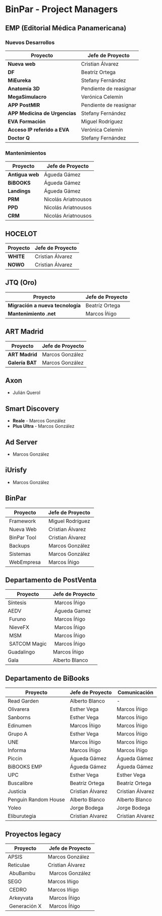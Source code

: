 # BinPar - Project Managers

## EMP (Editorial Médica Panamericana)

### Nuevos Desarrollos

| Proyecto        | Jefe de Proyecto           | 
| ------------- |-------------|
| **Nueva web** | Cristian Álvarez |
| **DF** | Beatríz Ortega |
| **MiEureka** | Stefany Fernández |
| **Anatomía 3D** | Pendiente de reasignar |
| **MegaSimulacro** | Verónica Celemín |
| **APP PostMIR** | Pendiente de reasignar |
| **APP Medicina de Urgencias** | Stefany Fernández |
| **EVA Formación** |  Miguel Rodríguez |
| **Acceso IP referido a EVA** | Verónica Celemín |
| **Doctor Q** | Stefany Fernández |

### Mantenimientos

| Proyecto        | Jefe de Proyecto           | 
| ------------- |-------------|
| **Antigua web** | Águeda Gámez |
| **BiBOOKS** | Águeda Gámez |
| **Landings** | Águeda Gámez |
| **PRM** | Nicolás Ariatnousos |
| **PPD** | Nicolás Ariatnousos |
| **CRM** | Nicolás Ariatnousos |

## HOCELOT

| Proyecto        | Jefe de Proyecto           | 
| ------------- |-------------|
| **WHITE** | Cristian Álvarez |
| **NOWO** | Cristian Álvarez |

## JTQ (Oro)

| Proyecto        | Jefe de Proyecto           | 
| ------------- |-------------|
| **Migración a nueva tecnología** | Beatríz Ortega |
| **Mantenimiento .net** | Marcos Íñigo |

## ART Madrid

| Proyecto        | Jefe de Proyecto           | 
| ------------- |-------------|
| **ART Madrid** | Marcos González |
| **Galería BAT** | Marcos González |

## Axon
 - Julián Querol

## Smart Discovery
 - **Reale** - Marcos González
 - **Plus Ultra** - Marcos González

## Ad Server
 - Marcos González
  
## iUrisfy
 - Marcos González

## BinPar

| Proyecto        | Jefe de Proyecto |
| ------------- |-------------|
| Framework | Miguel Rodríguez |
| Nueva Web | Cristian Álvarez |
| BinPar Tool | Cristian Álvarez |
| Backups | Marcos González |
| Sistemas | Marcos González |
| WebEmpresa | Marcos Íñigo |
 
## Departamento de PostVenta

| Proyecto        | Jefe de Proyecto |
| ------------- |-------------|
| Síntesis | Marcos Íñigo |
| AEDV | Águeda Gamez |
| Furuno | Marcos Íñigo |
| NieveFX | Marcos Íñigo |
| MSM | Marcos Íñigo | 
| SATCOM Magic | Marcos Íñigo |
| Guadalingo | Marcos Íñigo |
| Gala | Alberto Blanco |


## Departamento de BiBooks

| Proyecto        | Jefe de Proyecto           | Comunicación  |
| ------------- |-------------| -----|
| Read Garden | Alberto Blanco | - |
| Olivarera | Esther Vega | Marcos Íñigo |
| Sanborns | Esther Vega | Marcos Íñigo |
| Edinumen | Marcos Íñigo | Marcos Íñigo |
| Grupo A | Esther Vega | Marcos Íñigo |
| UNE | Marcos Íñigo | Marcos Íñigo |
| Informa | Marcos Íñigo | Marcos Íñigo |
| Piccin | Águeda Gámez | Águeda Gámez |
| BiBOOKS EMP | Águeda Gámez | Águeda Gámez |
| UPC | Esther Vega | Esther Vega |
| Buscalibre | Beatríz Ortega | Beatríz Ortega |
| Justicia | Cristian Álvarez | Cristian Álvarez |
| Penguin Random House | Alberto Blanco | Alberto Blanco |
| Yoleo | Jorge Bodega | Jorge Bodega |
| Eliburutegia | Cristian Alvarez | Cristian Alvarez |

## Proyectos legacy

| Proyecto        | Jefe de Proyecto |
| ------------- |-------------|
| APSIS | Marcos González |
| Reticulae | Cristian Álvarez |
| AbuBambu | Marcos González |
| SEGO | Marcos Iñigo |
| CEDRO | Marcos Iñigo |
| Arkeyvata | Marcos Íñigo | 
| Generación X | Marcos Íñigo |

